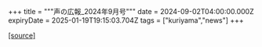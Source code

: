 +++
title = """声の広報_2024年9月号"""
date = 2024-09-02T04:00:00.000Z
expiryDate = 2025-01-19T19:15:03.704Z
tags = ["kuriyama","news"]
+++


[[source]](https://www.town.kuriyama.hokkaido.jp/site/koho/28728.html)
